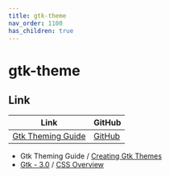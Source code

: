 ```yaml
---
title: gtk-theme
nav_order: 1100
has_children: true
---
```



# gtk-theme


## Link

| Link | GitHub |
| --- | --- |
| [Gtk Theming Guide](https://gtkthemingguide.vercel.app/#/) | [GitHub](https://github.com/surajmandalcell/Gtk-Theming-Guide) |

* Gtk Theming Guide / [Creating Gtk Themes](https://gtkthemingguide.vercel.app/#/creating_gtk_themes)
* [Gtk - 3.0](https://docs.gtk.org/gtk3/) / [CSS Overview](https://docs.gtk.org/gtk3/css-overview.html)
